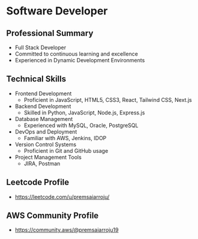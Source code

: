 # Software Developer

## Professional Summary
- Full Stack Developer
- Committed to continuous learning and excellence
- Experienced in Dynamic Development Environments

## Technical Skills
- Frontend Development
  - Proficient in JavaScript, HTML5, CSS3, React, Tailwind CSS, Next.js
- Backend Development
  - Skilled in Python, JavaScript, Node.js, Express.js
- Database Management
  - Experienced with MySQL, Oracle, PostgreSQL
- DevOps and Deployment
  - Familiar with AWS, Jenkins, IDOP
- Version Control Systems
  - Proficient in Git and GitHub usage
- Project Management Tools
  - JIRA, Postman

## Leetcode Profile
- https://leetcode.com/u/premsaiarroju/

## AWS Community Profile
- https://community.aws/@premsaiarroju19
